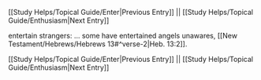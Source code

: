 [[Study Helps/Topical Guide/Enter|Previous Entry]]  ||  [[Study Helps/Topical Guide/Enthusiasm|Next Entry]]

 entertain strangers: ... some have entertained angels unawares, [[New Testament/Hebrews/Hebrews 13#^verse-2|Heb. 13:2]].

[[Study Helps/Topical Guide/Enter|Previous Entry]]  ||  [[Study Helps/Topical Guide/Enthusiasm|Next Entry]]